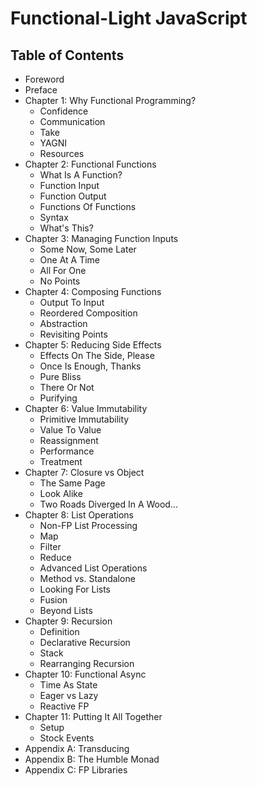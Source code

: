 # Functional-Light JavaScript

## Table of Contents

* Foreword
* Preface
* Chapter 1: Why Functional Programming?
	* Confidence
	* Communication
	* Take
	* YAGNI
	* Resources
* Chapter 2: Functional Functions
	* What Is A Function?
	* Function Input
	* Function Output
	* Functions Of Functions
	* Syntax
	* What's This?
* Chapter 3: Managing Function Inputs
	* Some Now, Some Later
	* One At A Time
	* All For One
	* No Points
* Chapter 4: Composing Functions
	* Output To Input
	* Reordered Composition
	* Abstraction
	* Revisiting Points
* Chapter 5: Reducing Side Effects
	* Effects On The Side, Please
	* Once Is Enough, Thanks
	* Pure Bliss
	* There Or Not
	* Purifying
* Chapter 6: Value Immutability
	* Primitive Immutability
	* Value To Value
	* Reassignment
	* Performance
	* Treatment
* Chapter 7: Closure vs Object
	* The Same Page
	* Look Alike
	* Two Roads Diverged In A Wood...
* Chapter 8: List Operations
	* Non-FP List Processing
	* Map
	* Filter
	* Reduce
	* Advanced List Operations
	* Method vs. Standalone
	* Looking For Lists
	* Fusion
	* Beyond Lists
* Chapter 9: Recursion
	* Definition
	* Declarative Recursion
	* Stack
	* Rearranging Recursion
* Chapter 10: Functional Async
	* Time As State
	* Eager vs Lazy
	* Reactive FP
* Chapter 11: Putting It All Together
	* Setup
	* Stock Events
* Appendix A: Transducing
* Appendix B: The Humble Monad
* Appendix C: FP Libraries
